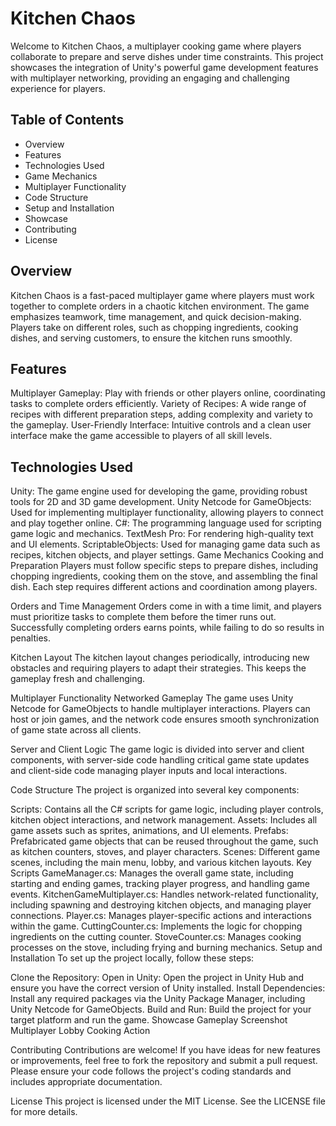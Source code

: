 # Kitchen Chaos

Welcome to Kitchen Chaos, a multiplayer cooking game where players collaborate to prepare and serve dishes under time constraints. This project showcases the integration of Unity's powerful game development features with multiplayer networking, providing an engaging and challenging experience for players.

## Table of Contents

- Overview
- Features
- Technologies Used
- Game Mechanics
- Multiplayer Functionality
- Code Structure
- Setup and Installation
- Showcase
- Contributing
- License

## Overview

Kitchen Chaos is a fast-paced multiplayer game where players must work together to complete orders in a chaotic kitchen environment. The game emphasizes teamwork, time management, and quick decision-making. Players take on different roles, such as chopping ingredients, cooking dishes, and serving customers, to ensure the kitchen runs smoothly.

## Features

Multiplayer Gameplay: Play with friends or other players online, coordinating tasks to complete orders efficiently.
Variety of Recipes: A wide range of recipes with different preparation steps, adding complexity and variety to the gameplay.
User-Friendly Interface: Intuitive controls and a clean user interface make the game accessible to players of all skill levels.

## Technologies Used

Unity: The game engine used for developing the game, providing robust tools for 2D and 3D game development.
Unity Netcode for GameObjects: Used for implementing multiplayer functionality, allowing players to connect and play together online.
C#: The programming language used for scripting game logic and mechanics.
TextMesh Pro: For rendering high-quality text and UI elements.
ScriptableObjects: Used for managing game data such as recipes, kitchen objects, and player settings.
Game Mechanics
Cooking and Preparation
Players must follow specific steps to prepare dishes, including chopping ingredients, cooking them on the stove, and assembling the final dish. Each step requires different actions and coordination among players.

Orders and Time Management
Orders come in with a time limit, and players must prioritize tasks to complete them before the timer runs out. Successfully completing orders earns points, while failing to do so results in penalties.

Kitchen Layout
The kitchen layout changes periodically, introducing new obstacles and requiring players to adapt their strategies. This keeps the gameplay fresh and challenging.

Multiplayer Functionality
Networked Gameplay
The game uses Unity Netcode for GameObjects to handle multiplayer interactions. Players can host or join games, and the network code ensures smooth synchronization of game state across all clients.

Server and Client Logic
The game logic is divided into server and client components, with server-side code handling critical game state updates and client-side code managing player inputs and local interactions.

Code Structure
The project is organized into several key components:

Scripts: Contains all the C# scripts for game logic, including player controls, kitchen object interactions, and network management.
Assets: Includes all game assets such as sprites, animations, and UI elements.
Prefabs: Prefabricated game objects that can be reused throughout the game, such as kitchen counters, stoves, and player characters.
Scenes: Different game scenes, including the main menu, lobby, and various kitchen layouts.
Key Scripts
GameManager.cs: Manages the overall game state, including starting and ending games, tracking player progress, and handling game events.
KitchenGameMultiplayer.cs: Handles network-related functionality, including spawning and destroying kitchen objects, and managing player connections.
Player.cs: Manages player-specific actions and interactions within the game.
CuttingCounter.cs: Implements the logic for chopping ingredients on the cutting counter.
StoveCounter.cs: Manages cooking processes on the stove, including frying and burning mechanics.
Setup and Installation
To set up the project locally, follow these steps:

Clone the Repository:
Open in Unity: Open the project in Unity Hub and ensure you have the correct version of Unity installed.
Install Dependencies: Install any required packages via the Unity Package Manager, including Unity Netcode for GameObjects.
Build and Run: Build the project for your target platform and run the game.
Showcase
Gameplay Screenshot Multiplayer Lobby Cooking Action

Contributing
Contributions are welcome! If you have ideas for new features or improvements, feel free to fork the repository and submit a pull request. Please ensure your code follows the project's coding standards and includes appropriate documentation.

License
This project is licensed under the MIT License. See the LICENSE file for more details.

